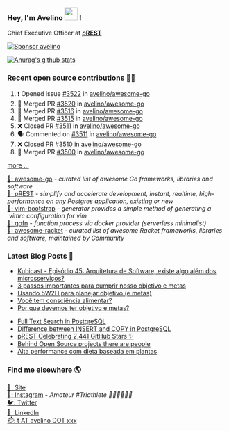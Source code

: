 ### Hey, I'm Avelino <img src="https://media.giphy.com/media/hvRJCLFzcasrR4ia7z/giphy.gif" width="30px"> !

Chief Executive Officer at [_p_**REST**](https://github.com/prest/prest)

[![Sponsor avelino](https://user-images.githubusercontent.com/31996/90784634-dc4b7480-e2d7-11ea-94b0-48754ff3afb1.png)](https://github.com/sponsors/avelino)

[![Anurag's github stats](https://github-readme-stats.vercel.app/api?username=avelino)](https://github.com/avelino)

### Recent open source contributions 👨‍💻

<!--START_SECTION:activity-->
1. ❗️ Opened issue [#3522](https://github.com/avelino/awesome-go/issues/3522) in [avelino/awesome-go](https://github.com/avelino/awesome-go)
2. 🎉 Merged PR [#3520](https://github.com/avelino/awesome-go/pull/3520) in [avelino/awesome-go](https://github.com/avelino/awesome-go)
3. 🎉 Merged PR [#3516](https://github.com/avelino/awesome-go/pull/3516) in [avelino/awesome-go](https://github.com/avelino/awesome-go)
4. 🎉 Merged PR [#3515](https://github.com/avelino/awesome-go/pull/3515) in [avelino/awesome-go](https://github.com/avelino/awesome-go)
5. ❌ Closed PR [#3511](https://github.com/avelino/awesome-go/pull/3511) in [avelino/awesome-go](https://github.com/avelino/awesome-go)
6. 🗣 Commented on [#3511](https://github.com/avelino/awesome-go/issues/3511) in [avelino/awesome-go](https://github.com/avelino/awesome-go)
7. ❌ Closed PR [#3510](https://github.com/avelino/awesome-go/pull/3510) in [avelino/awesome-go](https://github.com/avelino/awesome-go)
8. 🎉 Merged PR [#3500](https://github.com/avelino/awesome-go/pull/3500) in [avelino/awesome-go](https://github.com/avelino/awesome-go)
<!--END_SECTION:activity-->

[more ...](https://github.com/avelino) <br>

[🐨: awesome-go](https://github.com/avelino/awesome-go) - _curated list of awesome Go frameworks, libraries and software_<br>
[🐘: pREST](https://github.com/prest/prest) - _simplify and accelerate development, instant, realtime, high-performance on any Postgres application, existing or new_ <br>
[📝: vim-bootstrap](https://vim-bootstrap.com) - _generator provides a simple method of generating a .vimrc configuration for vim_<br>
[🐙: gofn](https://github.com/gofn/gofn) - _function process via docker provider (serverless minimalist)_<br>
[🏸: awesome-racket](https://github.com/avelino/awesome-racket) - _curated list of awesome Racket frameworks, libraries and software, maintained by Community_

### Latest Blog Posts 📕

<!-- BLOG:START -->
- [Kubicast - Episódio 45: Arquitetura de Software, existe algo além dos microsserviços?](https://avelino.run/kubicast-epis%C3%B3dio-45-arquitetura-de-software-existe-algo-al%C3%A9m-dos-microsservi%C3%A7os/)
- [3 passos importantes para cumprir nosso objetivo e metas](https://avelino.run/quote/3-passos-importantes-para-cumprir-nosso-objetivo-e-metas/)
- [Usando 5W2H para planejar objetivo (e metas)](https://avelino.run/quote/usando-5w2h-para-planejar-objetivo-e-metas/)
- [Você tem consciência alimentar?](https://avelino.run/quote/voce-tem-consciencia-alimentar/)
- [Por que devemos ter objetivo e metas?](https://avelino.run/quote/por-que-devemos-ter-objetivo-e-metas/)
<!-- BLOG:END -->
<!-- DEVTO:START -->
- [Full Text Search in PostgreSQL](https://dev.to/prestd/full-text-search-in-postgresql-4k6e)
- [Difference between INSERT and COPY in PostgreSQL](https://dev.to/prestd/difference-between-insert-and-copy-in-postgresql-1ifc)
- [pREST Celebrating 2,441 GitHub Stars ✨](https://dev.to/prestd/prest-celebrating-2-441-github-stars-9ln)
- [Behind Open Source projects there are people](https://dev.to/avelino/behind-open-source-projects-there-are-people-hd1)
- [Alta performance com dieta baseada em plantas](https://dev.to/avelino/alta-performance-com-dieta-baseada-em-plantas-ab3)
<!-- DEVTO:END -->

### Find me elsewhere 🌎

[🚀: Site](https://avelino.run) <br>
[📸: Instagram](https://instagram.com/avelinorun) - _Amateur #Triathlete 🏊‍♂️🚴‍♂️🏃‍♂️_ <br>
[🐦: Twitter](https://twitter.com/avelinorun) <br>
[💼: LinkedIn](https://www.linkedin.com/in/avelinorun) <br>
[📫: t AT avelino DOT xxx](mailto:t@avelino.xxx)
